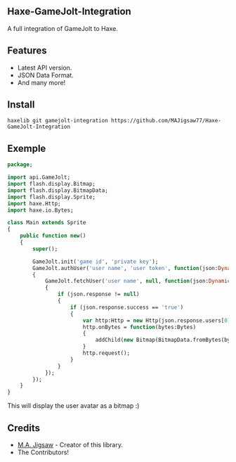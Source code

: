 ## Haxe-GameJolt-Integration

A full integration of GameJolt to Haxe.

## Features
* Latest API version.
* JSON Data Format.
* And many more!

## Install
`haxelib git gamejolt-integration https://github.com/MAJigsaw77/Haxe-GameJolt-Integration`

## Exemple

```haxe
package;

import api.GameJolt;
import flash.display.Bitmap;
import flash.display.BitmapData;
import flash.display.Sprite;
import haxe.Http;
import haxe.io.Bytes;

class Main extends Sprite
{
	public function new()
	{
		super();

		GameJolt.init('game id', 'private key');
		GameJolt.authUser('user name', 'user token', function(json:Dynamic)
		{
			GameJolt.fetchUser('user name', null, function(json:Dynamic)
			{
				if (json.response != null)
				{
					if (json.response.success == 'true')
					{
						var http:Http = new Http(json.response.users[0].avatar_url);
						http.onBytes = function(bytes:Bytes)
						{
							addChild(new Bitmap(BitmapData.fromBytes(bytes)));
						}
						http.request();
					}
				}
			});
		});
	}
}
```

This will display the user avatar as a bitmap :)

## Credits
* [M.A. Jigsaw](https://github.com/MAJigsaw77) - Creator of this library.
* The Contributors!
